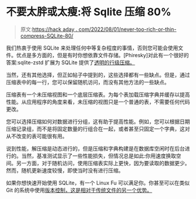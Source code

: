 # 不要太胖或太瘦:将 Sqlite 压缩 80%

> 原文:[https://hack aday . com/2022/08/01/never-too-rich-or-thin-compress-SQLite-80/](https://hackaday.com/2022/08/01/never-too-rich-or-thin-compress-sqlite-80/)

我们热衷于使用 SQLite 来处理任何中等复杂程度的事情，否则您可能会使用文件。优点是多方面的，但是有时你想依靠文件存储。[Phiresky]对此有一个很好的答案:sqlite-zstd 扩展为 SQLite 提供了[透明的行级压缩。](https://phiresky.github.io/blog/2022/sqlite-zstd/)

当然，还有其他选择，但正如帖子中提到的，这些选择都有一些缺点。但是，通过压缩表中的每一行，您可以保留随机访问，而没有其他方法的一些缺点。

压缩表有一个未压缩视图和一个底层压缩表。为每个表加载压缩字典并缓存以提高性能。从应用程序的角度来看，未压缩的视图只是一个普通的表，不需要任何代码更改。

您可以选择压缩如何对数据进行分组，这有助于提高性能。例如，您可以根据日期压缩记录组，而不是将固定数量的行组合在一起，或者甚至只固定一个字典，这对从不改变的表可能很有用。

说到性能，解压缩是动态进行的，但是压缩和字典构建是在数据库空闲时在后台进行的。当然，基准测试显示了一些性能损失，但情况总是如此:你用速度换取空间。另一方面，对于随机访问，使用压缩表实际上更快，因为要读取的数据更少。然而，随机更新速度较慢，即使当时没有进行压缩。

如果你想快速开始使用 SQLite，有一个 Linux Fu 可以满足你。你甚至可以在类似 Git 的系统中使用[版本控制，这是相对于传统文件的另一个优势。](https://hackaday.com/2018/09/02/branch-out-your-sqlite-database-with-litetree/)